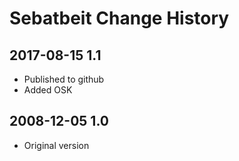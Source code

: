 # Sebatbeit Change History

## 2017-08-15 1.1
* Published to github
* Added OSK

## 2008-12-05 1.0
* Original version
